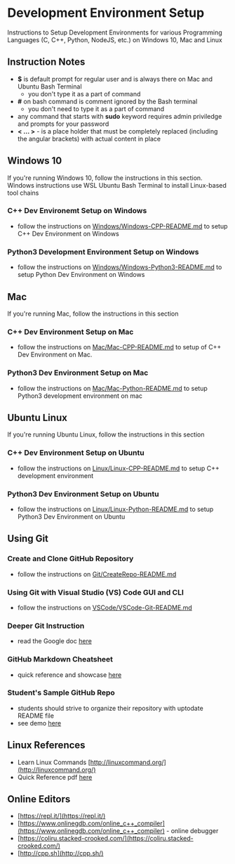 # Development Environment Setup

Instructions to Setup Development Environments for various Programming Languages (C, C++, Python, NodeJS, etc.) on Windows 10, Mac and Linux

## Instruction Notes

- **\$** is default prompt for regular user and is always there on Mac and Ubuntu Bash Terminal
  - you don't type it as a part of command
- **#** on bash command is comment ignored by the Bash terminal
  - you don't need to type it as a part of command
- any command that starts with **sudo** keyword requires admin priviledge and prompts for your password
- **\< ... \>** - is a place holder that must be completely replaced (including the angular brackets) with actual content in place

## Windows 10

If you're running Windows 10, follow the instructions in this section. Windows instructions use WSL Ubuntu Bash Terminal to install Linux-based tool chains

### C++ Dev Environemt Setup on Windows

- follow the instructions on [Windows/Windows-CPP-README.md](Windows/Windows-CPP-README.md) to setup C++ Dev Environment on Windows

### Python3 Development Environment Setup on Windows

- follow the instructions on [Windows/Windows-Python3-README.md](Windows/Windows-Python3-README.md) to setup Python Dev Environment on Windows

## Mac

If you're running Mac, follow the instructions in this section

### C++ Dev Environment Setup on Mac

- follow the instructions on [Mac/Mac-CPP-README.md](Mac/Mac-CPP-README.md) to setup of C++ Dev Environment on Mac.

### Python3 Dev Environment Setup on Mac

- follow the instructions on [Mac/Mac-Python-README.md](Mac/Mac-Python-README.md) to setup Python3 development environment on mac

## Ubuntu Linux

If you're running Ubuntu Linux, follow the instructions in this section

### C++ Dev Environment Setup on Ubuntu

- follow the instructions on [Linux/Linux-CPP-README.md](Linux/Linux-CPP-README.md) to setup C++ development environment

### Python3 Dev Environment Setup on Ubuntu

- follow the instructions on [Linux/Linux-Python-README.md](Linux/Linux-Python-README.md) to setup Python3 Dev Environment on Ubuntu

## Using Git

### Create and Clone GitHub Repository

- follow the instructions on [Git/CreateRepo-README.md](Git/CreateRepo-README.md)

### Using Git with Visual Studio (VS) Code GUI and CLI

- follow the instructions on [VSCode/VSCode-Git-README.md](VSCode/VSCode-Git-README.md)

### Deeper Git Instruction

- read the Google doc [here](https://docs.google.com/document/d/1M0YeBfFPy5YPpfX7312R9-IldjagimvEma_YhgeLPcw/edit#heading=h.ssqvh5gmotj4)

### GitHub Markdown Cheatsheet

- quick reference and showcase [here](https://github.com/adam-p/markdown-here/wiki/Markdown-Cheatsheet)

### Student's Sample GitHub Repo

- students should strive to organize their repository with uptodate README file
- see demo [here](https://github.com/rambasnet/csci000-astudent)

## Linux References

- Learn Linux Commands [http://linuxcommand.org/](http://linuxcommand.org/)
- Quick Reference pdf [here](https://files.fosswire.com/2007/08/fwunixref.pdf)

## Online Editors

- [https://repl.it/](https://repl.it/)
- [https://www.onlinegdb.com/online_c++_compiler](https://www.onlinegdb.com/online_c++_compiler) - online debugger
- [https://coliru.stacked-crooked.com/](https://coliru.stacked-crooked.com/)
- [http://cpp.sh](http://cpp.sh/)
